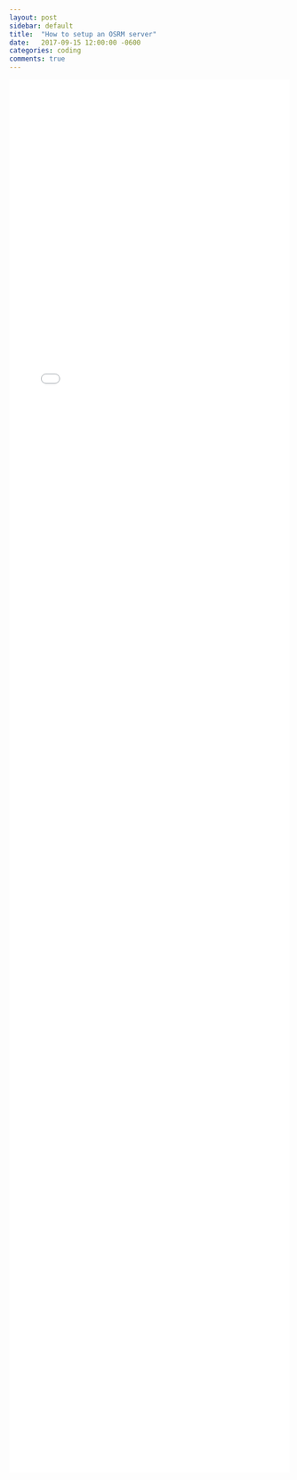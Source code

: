 ```yaml
---
layout: post
sidebar: default
title:  "How to setup an OSRM server"
date:   2017-09-15 12:00:00 -0600
categories: coding
comments: true
---
```

<iframe width="100%" height="2500" src="/img/blog/building_osrm.html" frameborder="0" allowfullscreen></iframe>
